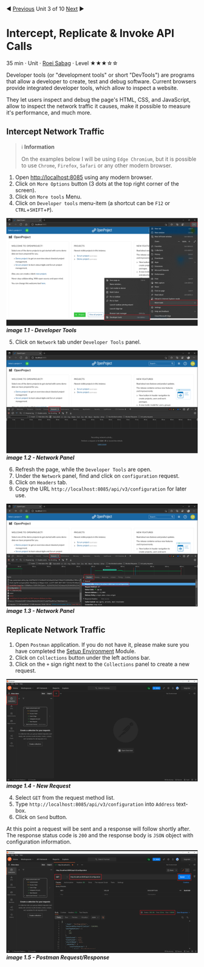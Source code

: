 ﻿:arrow_backward: [Previous](./02.CreateRhinoProject.md) Unit 3 of 10 [Next]() :arrow_forward:

# Intercept, Replicate & Invoke API Calls
35 min · Unit · [Roei Sabag](https://www.linkedin.com/in/roei-sabag-247aa18/) · Level ★★★☆☆
  
Developer tools (or "development tools" or short "DevTools") are programs that allow a developer to create, test and debug software. Current browsers provide integrated developer tools, which allow to inspect a website.  

They let users inspect and debug the page's HTML, CSS, and JavaScript, allow to inspect the network traffic it causes, make it possible to measure it's performance, and much more.

## Intercept Network Traffic
  
> :information_source: **Information**
> 
> On the examples below I will be using `Edge Chromium`, but it is possible to use `Chrome`, `Firefox`, `Safari` or any other modern browser.

1. Open [http://localhost:8085](http://localhost:8085) using any modern browser.
2. Click on `More Options` button (3 dots at the top right corner of the screen).
3. Click on `More tools` Menu.
4. Click on `Developer tools` menu-item (a shortcut can be `F12` or `CTRL`+`SHIFT`+`P`).  

![image 1.1 - Developer Tools](./Images/m01u03_1.png)  
_**image 1.1 - Developer Tools**_  

5. Click on `Network` tab under `Developer Tools` panel.  

![image 1.2 - Network Panel](./Images/m01u03_2.png)  
_**image 1.2 - Network Panel**_  

6. Refresh the page, while the `Developer Tools` are open.
7. Under the `Network` panel, find and click on `configuration` request.
8. Click on `Headers` tab.
9. Copy the URL `http://localhost:8085/api/v3/configuration` for later use.

![image 1.3 - Network Panel](./Images/m01u03_3.png)  
_**image 1.3 - Network Panel**_  

## Replicate Network Traffic
1. Open `Postman` application. If you do not have it, please make sure you have completed the [Setup Environment](../Tutorials.SetupEnvironment/00.Module.md) Module.
2. Click on `Collections` button under the left actions bar.
3. Click on the `+` sign right next to the `Collections` panel to create a new request.  

![image 1.4 - New Request](./Images/m01u03_4.png)  
_**image 1.4 - New Request**_  

4. Select `GET` from the request method list.
5. Type `http://localhost:8085/api/v3/configuration` into `Address` text-box.
6. Click on `Send` button.

At this point a request will be sent and a response will follow shortly after. The response status code is `200` and the response body is `JSON` object with configuration information.  

![image 1.5 - Postman Request/Response](./Images/m01u03_5.png)  
_**image 1.5 - Postman Request/Response**_  